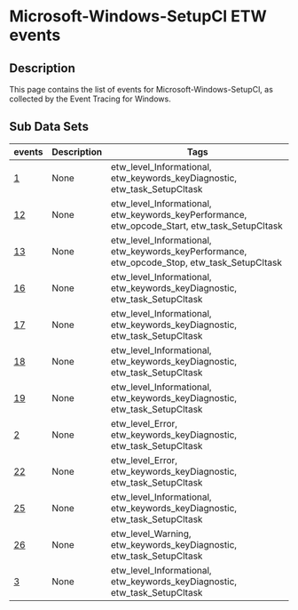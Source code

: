 # Microsoft-Windows-SetupCl ETW events

## Description
This page contains the list of events for Microsoft-Windows-SetupCl, as collected by the Event Tracing for Windows.

## Sub Data Sets
|events|Description|Tags|
|---|---|---|
|[1](events/event-1.md)|None|etw_level_Informational, etw_keywords_keyDiagnostic, etw_task_SetupCltask|
|[12](events/event-12.md)|None|etw_level_Informational, etw_keywords_keyPerformance, etw_opcode_Start, etw_task_SetupCltask|
|[13](events/event-13.md)|None|etw_level_Informational, etw_keywords_keyPerformance, etw_opcode_Stop, etw_task_SetupCltask|
|[16](events/event-16.md)|None|etw_level_Informational, etw_keywords_keyDiagnostic, etw_task_SetupCltask|
|[17](events/event-17.md)|None|etw_level_Informational, etw_keywords_keyDiagnostic, etw_task_SetupCltask|
|[18](events/event-18.md)|None|etw_level_Informational, etw_keywords_keyDiagnostic, etw_task_SetupCltask|
|[19](events/event-19.md)|None|etw_level_Informational, etw_keywords_keyDiagnostic, etw_task_SetupCltask|
|[2](events/event-2.md)|None|etw_level_Error, etw_keywords_keyDiagnostic, etw_task_SetupCltask|
|[22](events/event-22.md)|None|etw_level_Error, etw_keywords_keyDiagnostic, etw_task_SetupCltask|
|[25](events/event-25.md)|None|etw_level_Informational, etw_keywords_keyDiagnostic, etw_task_SetupCltask|
|[26](events/event-26.md)|None|etw_level_Warning, etw_keywords_keyDiagnostic, etw_task_SetupCltask|
|[3](events/event-3.md)|None|etw_level_Informational, etw_keywords_keyDiagnostic, etw_task_SetupCltask|
